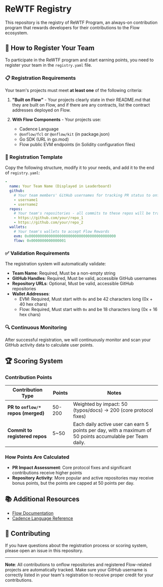 # ReWTF Registry

This repository is the registry of ReWTF Program, an always-on contribution program that rewards developers for their contributions to the Flow ecosystem.

## 🚀 How to Register Your Team

To participate in the ReWTF program and start earning points, you need to register your team in the `registry.yaml` file.

### 📋 Registration Requirements

Your team's projects must meet **at least one** of the following criteria:

1. **"Built on Flow"** - Your projects clearly state in their README.md that they are built on Flow, and if there are any contracts, list the contract addresses deployed on Flow.

2. **With Flow Components** - Your projects use:
   - Cadence Language
   - `@onflow/fcl` or `@onflow/kit` (in package.json)
   - Go SDK (URL in go.mod)
   - Flow public EVM endpoints (in Solidity configuration files)

### 📝 Registration Template

Copy the following structure, modify it to your needs, and add it to the end of `registry.yaml`:

```yaml
-
  name: Your Team Name (Displayed in Leaderboard)
  github:
    # Your team members' GitHub usernames for tracking PR status to onflow
    - username1
    - username2
  repos:
    # Your team's repositories - all commits to these repos will be tracked
    - https://github.com/your/repo_1
    - https://github.com/your/repo_2
  wallets:
    # Your team's wallets to accept Flow Rewards
    evm: 0x0000000000000000000000000000000000000000
    flow: 0x0000000000000001
```

### ✅ Validation Requirements

The registration system will automatically validate:

- **Team Name**: Required, Must be a non-empty string
- **GitHub Handles**: Required, Must be valid, accessible GitHub usernames
- **Repository URLs**: Optional, Must be valid, accessible GitHub repositories
- **Wallet Addresses**:
  - EVM: Required, Must start with `0x` and be 42 characters long (0x + 40 hex chars)
  - Flow: Required, Must start with `0x` and be 18 characters long (0x + 16 hex chars)

### 🔍 Continuous Monitoring

After successful registration, we will continuously monitor and scan your GitHub activity data to calculate user points.

## 🏆 Scoring System

### Contribution Points

| Contribution Type | Points | Notes |
|------------------|---------|-------|
| **PR to `onflow/*` repos (merged)** | 50-200 | Weighted by impact: 50 (typos/docs) → 200 (core protocol fixes) |
| **Commit to registered repos** | 5~50 | Each daily active user can earn 5 points per day, with a maximum of 50 points accumulable per Team daily.  |

### How Points Are Calculated

- **PR Impact Assessment**: Core protocol fixes and significant contributions receive higher points
- **Repository Activity**: More popular and active repositories may receive bonus points, but the points are capped at 50 points per day.

## 📚 Additional Resources

- [Flow Documentation](https://developers.flow.com/)
- [Cadence Language Reference](https://cadence-lang.org/)

## 🤝 Contributing

If you have questions about the registration process or scoring system, please open an issue in this repository.

---

**Note**: All contributions to onflow repositories and registered Flow-related projects are automatically tracked. Make sure your GitHub username is correctly listed in your team's registration to receive proper credit for your contributions.
